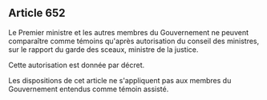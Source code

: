 Article 652
----
Le Premier ministre et les autres membres du Gouvernement ne peuvent comparaître
comme témoins qu'après autorisation du conseil des ministres, sur le rapport du
garde des sceaux, ministre de la justice.

Cette autorisation est donnée par décret.

Les dispositions de cet article ne s'appliquent pas aux membres du Gouvernement
entendus comme témoin assisté.
